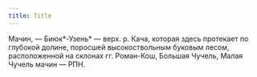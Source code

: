 ```yaml
---
title: Title
---
```


Мачин, — Биюк*-Узень* — верх. р. Кача, которая здесь протекает по глубокой
долине, поросшей высокоствольным буковым лесом, расположенной на склонах гг.
Роман-Кош, Большая Чучель, Малая Чучель мачин — РПН.
